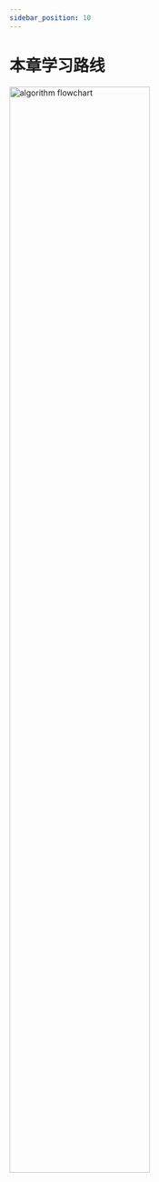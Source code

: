 ```yaml
---
sidebar_position: 10
---
```


# 本章学习路线

<div class="center">
  <img width="70%" src="/img/algorithm/flowchart.svg" alt="algorithm flowchart" />
</div>

